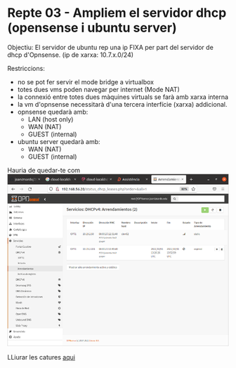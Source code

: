 # Repte 03 - Ampliem el servidor dhcp (opensense i ubuntu server)

Objectiu: El servidor de ubuntu rep una ip FIXA per part del servidor de dhcp d'Opnsense. (ip de xarxa: 10.7.x.0/24)

Restriccions:  
- no se pot fer servir el mode bridge a virtualbox  
- totes dues vms poden navegar per internet (Mode NAT)
- la connexió entre totes dues màquines virtuals se farà amb xarxa interna  
- la vm d'opnsense necessitarà d'una tercera interfície (xarxa) addicional.  
- opnsense  quedarà amb:
  - LAN (host only)  
  - WAN (NAT)  
  - GUEST (internal)
- ubuntu server quedarà amb:
  - WAN (NAT)
  - GUEST (internal)

Hauria de quedar-te com ![aquesta](dhcp-fixa.png)  

LLiurar les catures [aqui](http://tiny.cc/n22kuz)  
